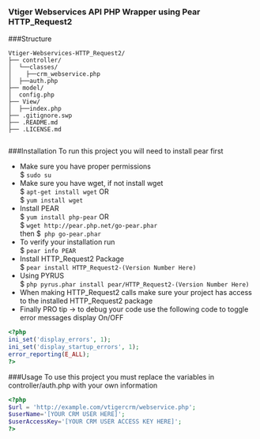 ### Vtiger Webservices API PHP Wrapper using Pear HTTP_Request2
###Structure
```
Vtiger-Webservices-HTTP_Request2/
├── controller/
│  └──classes/
│    ├──crm_webservice.php
│  ├──auth.php
├── model/
│  config.php
├── View/
│  ├──index.php
├── .gitignore.swp
├── .README.md
├── .LICENSE.md


```		
###Installation
To run this project you will need to install pear first
* Make sure you have proper permissions <br />
$ `sudo su`
* Make sure you have wget, if not install wget<br />
$ `apt-get install wget` OR <br />
$ `yum install wget` <br />
* Install PEAR<br />
$ `yum install php-pear` OR <br />
$ `wget http://pear.php.net/go-pear.phar`<br> then $` php go-pear.phar`
* To verify your installation run <br />
$ `pear info PEAR`
* Install HTTP_Request2 Package <br />
$ `pear install HTTP_Request2-(Version Number Here)`
* Using PYRUS <br />
$ `php pyrus.phar install pear/HTTP_Request2-(Version Number Here)`
* When making HTTP_Request2 calls make sure your project has access to the installed HTTP_Request2 package
* Finally PRO tip -> to debug your code use the following code to toggle error messages display On/OFF
```php
<?php
ini_set('display_errors', 1);
ini_set('display_startup_errors', 1);
error_reporting(E_ALL);
?>
```
###Usage
To use this project you must replace the variables in controller/auth.php with your own information

```php
<?php
$url = 'http://example.com/vtigercrm/webservice.php';
$userName='[YOUR CRM USER HERE]';
$userAccessKey='[YOUR CRM USER ACCESS KEY HERE]';
?>
```
